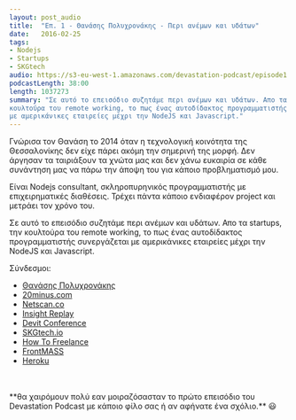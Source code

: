```yaml
---
layout: post_audio
title:  "Επ. 1 - Θανάσης Πολυχρονάκης - Περι ανέμων και υδάτων"
date:   2016-02-25
tags:
- Nodejs
- Startups
- SKGtech
audio: https://s3-eu-west-1.amazonaws.com/devastation-podcast/episode1.mp3
podcastLength: 38:00
length: 1037273
summary: "Σε αυτό το επεισόδιο συζητάμε περι ανέμων και υδάτων. Απο τα  startups, την
κουλτούρα του remote working, το πως ένας αυτοδίδακτος προγραμματιστής συνεργάζεται
με αμερικάνικες εταιρείες μέχρι την NodeJS και Javascript."
---
```


Γνώρισα τον Θανάση το 2014 όταν η τεχνολογική κοινότητα της Θεσσαλονίκης δεν
είχε πάρει ακόμη την σημερινή της μορφή. Δεν άργησαν τα ταιριάξουν τα χνώτα μας
και δεν χάνω ευκαιρία σε κάθε συνάντηση μας να πάρω την άποψη του για κάποιο
προβληματισμό μου.

Είναι Nodejs consultant, σκληροπυρηνικός προγραμματιστής με επιχειρηματικές
διαθέσεις. Τρέχει πάντα κάποιο ενδιαφέρον project και μετράει τον χρόνο του.

Σε αυτό το επεισόδιο συζητάμε περι ανέμων και υδάτων. Απο τα  startups, την
κουλτούρα του remote working, το πως ένας αυτοδίδακτος προγραμματιστής συνεργάζεται
με αμερικάνικες εταιρείες μέχρι την NodeJS και Javascript.

Σύνδεσμοι:

* <a href="http://thanpol.as" target="_blank">Θανάσης Πολυχρονάκης</a>
* <a href="http://20minus.com" target="_blank">20minus.com</a>
* <a href="https://netscan.co" target="_blank">Netscan.co</a>
* <a href="http://insightreplay.com" target="_blank">Insight Replay</a>
* <a href="http://devitconf.org" target="_blank">Devit Conference</a>
* <a href="http://skgtech.io" target="_blank">SKGtech.io</a>
* <a href="https://www.youtube.com/watch?v=vChly7JQiew" target="_blank">How To Freelance</a>
* <a href="http://frontmass.org" target="_blank">FrontMASS</a>
* <a href="http://heroku.com" target="_blank">Heroku</a>

<br/>
<br/>
**θα χαιρόμουν πολύ εαν μοιραζόσασταν το πρώτο επεισόδιο του Devastation Podcast με
κάποιο φίλο σας ή αν αφήνατε ένα σχόλιο.** 😃
